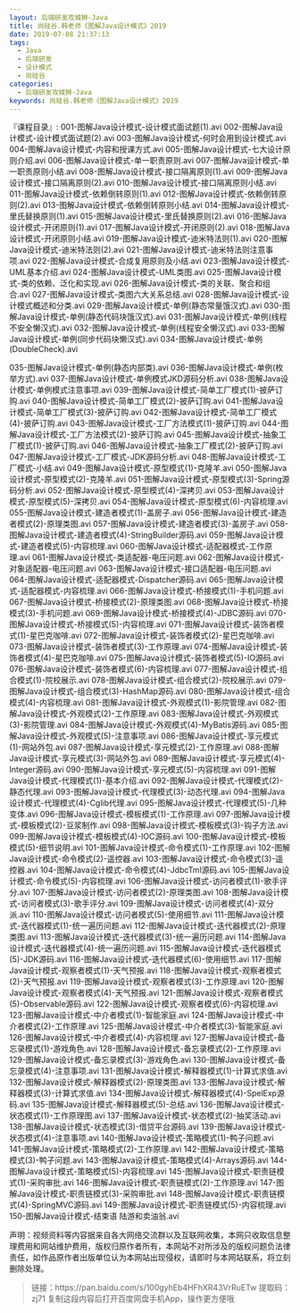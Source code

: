 ```yaml
---
layout: 后端研发攻城狮-Java
title: 尚硅谷.韩老师《图解Java设计模式》2019
date: 2019-07-08 21:37:13
tags:
  - Java
  - 后端研发
  - 设计模式
  - 尚硅谷
categories:
  - 后端研发攻城狮-Java
keywords: 尚硅谷.韩老师《图解Java设计模式》2019
---
```


『课程目录』: 
001-图解Java设计模式-设计模式面试题(1).avi
002-图解Java设计模式-设计模式面试题(2).avi
003-图解Java设计模式-何时会用到设计模式.avi
004-图解Java设计模式-内容和授课方式.avi
005-图解Java设计模式-七大设计原则介绍.avi
006-图解Java设计模式-单一职责原则.avi
007-图解Java设计模式-单一职责原则小结.avi
008-图解Java设计模式-接口隔离原则(1).avi
009-图解Java设计模式-接口隔离原则(2).avi
010-图解Java设计模式-接口隔离原则小结.avi
011-图解Java设计模式-依赖倒转原则(1).avi
012-图解Java设计模式-依赖倒转原则(2).avi
013-图解Java设计模式-依赖倒转原则小结.avi
014-图解Java设计模式-里氏替换原则(1).avi
015-图解Java设计模式-里氏替换原则(2).avi
016-图解Java设计模式-开闭原则(1).avi
017-图解Java设计模式-开闭原则(2).avi
018-图解Java设计模式-开闭原则小结.avi
019-图解Java设计模式-迪米特法则(1).avi
020-图解Java设计模式-迪米特法则(2).avi
021-图解Java设计模式-迪米特法则注意事项.avi
022-图解Java设计模式-合成复用原则及小结.avi
023-图解Java设计模式-UML基本介绍.avi
024-图解Java设计模式-UML类图.avi
025-图解Java设计模式-类的依赖、泛化和实现.avi
026-图解Java设计模式-类的关联、聚合和组合.avi
027-图解Java设计模式-类图六大关系总结.avi
028-图解Java设计模式-设计模式概述和分类.avi
029-图解Java设计模式-单例(静态常量饿汉式).avi
030-图解Java设计模式-单例(静态代码块饿汉式).avi
031-图解Java设计模式-单例(线程不安全懒汉式).avi
032-图解Java设计模式-单例(线程安全懒汉式).avi
033-图解Java设计模式-单例(同步代码块懒汉式).avi
034-图解Java设计模式-单例(DoubleCheck).avi
<!-- more -->    
035-图解Java设计模式-单例(静态内部类).avi
036-图解Java设计模式-单例(枚举方式).avi
037-图解Java设计模式-单例模式JKD源码分析.avi
038-图解Java设计模式-单例模式注意事项.avi
039-图解Java设计模式-简单工厂模式(1)-披萨订购.avi
040-图解Java设计模式-简单工厂模式(2)-披萨订购.avi
041-图解Java设计模式-简单工厂模式(3)-披萨订购.avi
042-图解Java设计模式-简单工厂模式(4)-披萨订购.avi
043-图解Java设计模式-工厂方法模式(1)-披萨订购.avi
044-图解Java设计模式-工厂方法模式(2)-披萨订购.avi
045-图解Java设计模式-抽象工厂模式(1)-披萨订购.avi
046-图解Java设计模式-抽象工厂模式(2)-披萨订购.avi
047-图解Java设计模式-工厂模式-JDK源码分析.avi
048-图解Java设计模式-工厂模式-小结.avi
049-图解Java设计模式-原型模式(1)-克隆羊.avi
050-图解Java设计模式-原型模式(2)-克隆羊.avi
051-图解Java设计模式-原型模式(3)-Spring源码分析.avi
052-图解Java设计模式-原型模式(4)-深拷贝.avi
053-图解Java设计模式-原型模式(5)-深拷贝.avi
054-图解Java设计模式-原型模式(6)-内容梳理.avi
055-图解Java设计模式-建造者模式(1)-盖房子.avi
056-图解Java设计模式-建造者模式(2)-原理类图.avi
057-图解Java设计模式-建造者模式(3)-盖房子.avi
058-图解Java设计模式-建造者模式(4)-StringBuilder源码.avi
059-图解Java设计模式-建造者模式(5)-内容梳理.avi
060-图解Java设计模式-适配器模式-工作原理.avi
061-图解Java设计模式-类适配器-电压问题.avi
062-图解Java设计模式-对象适配器-电压问题.avi
063-图解Java设计模式-接口适配器-电压问题.avi
064-图解Java设计模式-适配器模式-Dispatcher源码.avi
065-图解Java设计模式-适配器模式-内容梳理.avi
066-图解Java设计模式-桥接模式(1)-手机问题.avi
067-图解Java设计模式-桥接模式(2)-原理类图.avi
068-图解Java设计模式-桥接模式(3)-手机问题.avi
069-图解Java设计模式-桥接模式(4)-JDBC源码.avi
070-图解Java设计模式-桥接模式(5)-内容梳理.avi
071-图解Java设计模式-装饰者模式(1)-星巴克咖啡.avi
072-图解Java设计模式-装饰者模式(2)-星巴克咖啡.avi
073-图解Java设计模式-装饰者模式(3)-工作原理.avi
074-图解Java设计模式-装饰者模式(4)-星巴克咖啡.avi
075-图解Java设计模式-装饰者模式(5)-IO源码.avi
076-图解Java设计模式-装饰者模式(6)-内容梳理.avi
077-图解Java设计模式-组合模式(1)-院校展示.avi
078-图解Java设计模式-组合模式(2)-院校展示.avi
079-图解Java设计模式-组合模式(3)-HashMap源码.avi
080-图解Java设计模式-组合模式(4)-内容梳理.avi
081-图解Java设计模式-外观模式(1)-影院管理.avi
082-图解Java设计模式-外观模式(2)-工作原理.avi
083-图解Java设计模式-外观模式(3)-影院管理.avi
084-图解Java设计模式-外观模式(4)-MyBatis源码.avi
085-图解Java设计模式-外观模式(5)-注意事项.avi
086-图解Java设计模式-享元模式(1)-网站外包.avi
087-图解Java设计模式-享元模式(2)-工作原理.avi
088-图解Java设计模式-享元模式(3)-网站外包.avi
089-图解Java设计模式-享元模式(4)-Integer源码.avi
090-图解Java设计模式-享元模式(5)-内容梳理.avi
091-图解Java设计模式-代理模式(1)-基本介绍.avi
092-图解Java设计模式-代理模式(2)-静态代理.avi
093-图解Java设计模式-代理模式(3)-动态代理.avi
094-图解Java设计模式-代理模式(4)-Cglib代理.avi
095-图解Java设计模式-代理模式(5)-几种变体.avi
096-图解Java设计模式-模板模式(1)-工作原理.avi
097-图解Java设计模式-模板模式(2)-豆浆制作.avi
098-图解Java设计模式-模板模式(3)-钩子方法.avi
099-图解Java设计模式-模板模式(4)-IOC源码.avi
100-图解Java设计模式-模板模式(5)-细节说明.avi
101-图解Java设计模式-命令模式(1)-工作原理.avi
102-图解Java设计模式-命令模式(2)-遥控器.avi
103-图解Java设计模式-命令模式(3)-遥控器.avi
104-图解Java设计模式-命令模式(4)-JdbcTml源码.avi
105-图解Java设计模式-命令模式(5)-内容梳理.avi
106-图解Java设计模式-访问者模式(1)-歌手评分.avi
107-图解Java设计模式-访问者模式(2)-原理类图.avi
108-图解Java设计模式-访问者模式(3)-歌手评分.avi
109-图解Java设计模式-访问者模式(4)-双分派.avi
110-图解Java设计模式-访问者模式(5)-使用细节.avi
111-图解Java设计模式-迭代器模式(1)-统一遍历问题.avi
112-图解Java设计模式-迭代器模式(2)-原理类图.avi
113-图解Java设计模式-迭代器模式(3)-统一遍历问题.avi
114-图解Java设计模式-迭代器模式(4)-统一遍历问题.avi
115-图解Java设计模式-迭代器模式(5)-JDK源码.avi
116-图解Java设计模式-迭代器模式(6)-使用细节.avi
117-图解Java设计模式-观察者模式(1)-天气预报.avi
118-图解Java设计模式-观察者模式(2)-天气预报.avi
119-图解Java设计模式-观察者模式(3)-工作原理.avi
120-图解Java设计模式-观察者模式(4)-天气预报.avi
121-图解Java设计模式-观察者模式(5)-Observable源码.avi
122-图解Java设计模式-观察者模式(6)-内容梳理.avi
123-图解Java设计模式-中介者模式(1)-智能家庭.avi
124-图解Java设计模式-中介者模式(2)-工作原理.avi
125-图解Java设计模式-中介者模式(3)-智能家庭.avi
126-图解Java设计模式-中介者模式(4)-内容梳理.avi
127-图解Java设计模式-备忘录模式(1)-游戏角色.avi
128-图解Java设计模式-备忘录模式(2)-工作原理.avi
129-图解Java设计模式-备忘录模式(3)-游戏角色.avi
130-图解Java设计模式-备忘录模式(4)-注意事项.avi
131-图解Java设计模式-解释器模式(1)-计算式求值.avi
132-图解Java设计模式-解释器模式(2)-原理类图.avi
133-图解Java设计模式-解释器模式(3)-计算式求值.avi
134-图解Java设计模式-解释器模式(4)-SpelExp源码.avi
135-图解Java设计模式-解释器模式(5)-总结.avi
136-图解Java设计模式-状态模式(1)-工作原理图.avi
137-图解Java设计模式-状态模式(2)-抽奖活动.avi
138-图解Java设计模式-状态模式(3)-借贷平台源码.avi
139-图解Java设计模式-状态模式(4)-注意事项.avi
140-图解Java设计模式-策略模式(1)-鸭子问题.avi
141-图解Java设计模式-策略模式(2)-工作原理.avi
142-图解Java设计模式-策略模式(3)-鸭子问题.avi
143-图解Java设计模式-策略模式(4)-Arrays源码.avi
144-图解Java设计模式-策略模式(5)-内容梳理.avi
145-图解Java设计模式-职责链模式(1)-采购审批.avi
146-图解Java设计模式-职责链模式(2)-工作原理.avi
147-图解Java设计模式-职责链模式(3)-采购审批.avi
148-图解Java设计模式-职责链模式(4)-SpringMVC源码.avi
149-图解Java设计模式-职责链模式(5)-内容梳理.avi
150-图解Java设计模式-结束语 陆游和卖油翁.avi

<div class="post-copyright">
    <div class="post-copyright__author">
      <span class="post-copyright-meta">声明：视频资料等内容据来自各大网络交流群以及互联网收集，本网只收取信息整理费用和网站维护费用，版权归原作者所有，本网站不对所涉及的版权问题负法律责任，如作品原作者出版单位认为本网站出现侵权，请即时与本网站联系，将立刻删除处理。 </span>
    </div>
</div>

<blockquote class="blockquote-center">
链接：https://pan.baidu.com/s/100gyhEb4HFhXR43VrRuETw 
提取码：zj71 
复制这段内容后打开百度网盘手机App，操作更方便哦
</blockquote>

